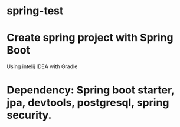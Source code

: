 # spring-test
# Create spring project with Spring Boot
Using intelij IDEA with Gradle
# Dependency: Spring boot starter, jpa, devtools, postgresql, spring security.
